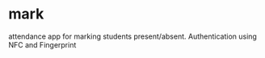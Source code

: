 # mark
attendance app for marking students present/absent. Authentication using NFC and Fingerprint  
